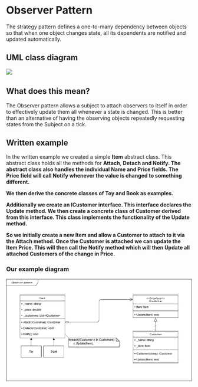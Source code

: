 <h1>Observer Pattern</h3>
The strategy pattern defines a one-to-many dependency between objects so that when one object changes state, all its dependents are notified and updated automatically. 

<h2>UML class diagram</h2>
<img src="https://www.dofactory.com/images/diagrams/net/observer.gif"/>

<h2>What does this mean?</h2>
<p>The Observer pattern allows a subject to attach observers to itself in order to effectively update them all whenever a state is changed.
This is better than an alternative of having the observing objects repeatedly requesting states from the Subject on a tick.</p>

<h2>Written example</h2>
<p>In the written example we created a simple <b>Item</b> abstract class. This abstract class holds all the methods for <b>Attach</b>, <b>Detach<b/> and <b>Notify</b>.
The abstract class also handles the individual <b>Name</b> and <b>Price</b> fields. The <b>Price</b> field will call <b>Notify</b> whenever the value is changed to something different.</p>
We then derive the concrete classes of <b>Toy</b> and <b>Book</b> as examples.

<p>Additionally we create an <b>ICustomer</b> interface. This interface declares the <b>Update</b> method. We then create a concrete class of <b>Customer</b> derived from this interface.
This class implements the functionality of the <b>Update</b> method.</p>

<p>So we initially create a new <b>Item</b> and allow a <b>Customer</b> to attach to it via the <b>Attach</b> method. Once the <b>Customer</b> is attached we can update
the <b>Item Price</b>. This will then call the <b>Notify</b> method which will then <b>Update</b> all attached <b>Customers</b> of the change in <b>Price</b>.

<h3>Our example diagram</h3>
<img src="https://raw.githubusercontent.com/JoshuaSledden/design-patterns/master/observer/observer-pattern.jpg" />

